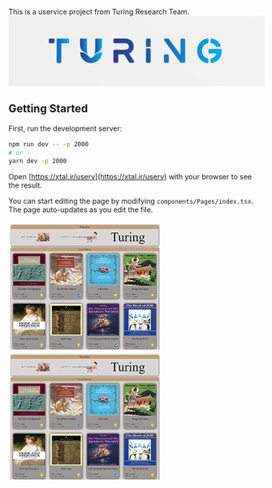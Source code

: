This is a uservice project from Turing Research Team.
<img src="https://github.com/ArminKardan/utrialv2/blob/master/turing.png?raw=true"/>
## Getting Started

First, run the development server:

```bash
npm run dev -- -p 2000
# or
yarn dev -p 2000
```



Open [https://xtal.ir/userv](https://xtal.ir/userv) with your browser to see the result.

You can start editing the page by modifying `components/Pages/index.tsx`. The page auto-updates as you edit the file.
<br/>
<br/>
<img src="https://github.com/Kiimmiiya/ubookshop/blob/main/bshopS.png?raw=true" />
<img src="https://github.com/Kiimmiiya/ubookshop/blob/main/bshopS.png?raw=true" />

